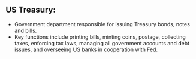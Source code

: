## US Treasury:
- Government department responsible for issuing Treasury bonds, notes and bills.
- Key functions include printing bills, minting coins, postage, collecting taxes, enforcing tax laws, managing all government accounts and debt issues, and overseeing US banks in cooperation with Fed.
